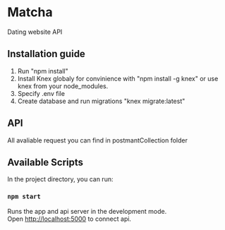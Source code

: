 # Matcha
Dating website API

## Installation guide

1. Run "npm install"
2. Install Knex globaly for convinience with "npm install -g knex" or use knex from your node_modules.
3. Specify .env file
4. Create database and run migrations "knex migrate:latest"

## API
All avaliable request you can find in postmantCollection folder

## Available Scripts

In the project directory, you can run:

### `npm start`

Runs the app and api server in the development mode.<br>
Open [http://localhost:5000](http://localhost:5000) to connect api.

